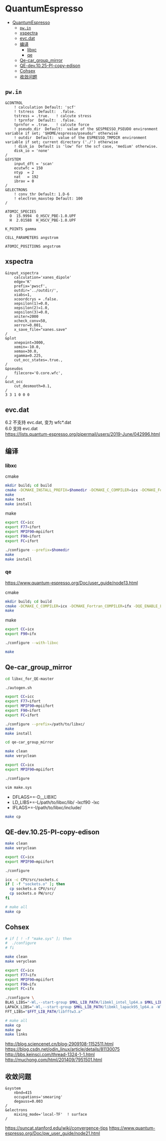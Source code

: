 # QuantumEspresso

<!-- @import "[TOC]" {cmd="toc" depthFrom=1 depthTo=6 orderedList=false} -->

<!-- code_chunk_output -->

- [QuantumEspresso](#quantumespresso)
  - [`pw.in`](#pwin)
  - [xspectra](#xspectra)
  - [evc.dat](#evcdat)
  - [编译](#编译)
    - [libxc](#libxc)
    - [qe](#qe)
  - [Qe-car_group_mirror](#qe-car_group_mirror)
  - [QE-dev.10.25-PI-copy-edison](#qe-dev1025-pi-copy-edison)
  - [Cohsex](#cohsex)
  - [收敛问题](#收敛问题)

<!-- /code_chunk_output -->

## `pw.in`

```in
&CONTROL
    ! calculation Default: 'scf'
    ! tstress  Default:  .false.
    tstress = .true.   ! calcute stress
    ! tprnfor  Default:  .false.
    tprnfor = .true.   ! calcute force
    ! pseudo_dir  Default:  value of the $ESPRESSO_PSEUDO environment variable if set; '$HOME/espresso/pseudo/' otherwise
    ! outdir  Default:  value of the ESPRESSO_TMPDIR environment variable if set; current directory ('./') otherwise
    ! disk_io  Default is 'low' for the scf case, 'medium' otherwise.
    disk_io = 'none'
/
&SYSTEM
    input_dft = 'scan'
    ecutwfc = 150
    ntyp  = 2
    nat   = 192
    ibrav = 0
/
&ELECTRONS
    ! conv_thr Default: 1.D-6
    ! electron_maxstep Default: 100
/
 
ATOMIC_SPECIES 
  O  15.9994  O_HSCV_PBE-1.0.UPF 
  H  2.01588  H_HSCV_PBE-1.0.UPF 

K_POINTS gamma

CELL_PARAMETERS angstrom

ATOMIC_POSITIONS angstrom
```

## xspectra

```in
&input_xspectra
    calculation='xanes_dipole'
    edge='K'
    prefix='pwscf',
    outdir='../outdir/',
    xiabs=1,
    xcoordcrys = .false.
    xepsilon(1)=0.0,
    xepsilon(2)=1.0,
    xepsilon(3)=0.0,
    xniter=2000
    xcheck_conv=50,
    xerror=0.001,
    x_save_file="xanes.save"
/
&plot
    xnepoint=3000,
    xemin=-10.0,
    xemax=30.0,
    xgamma=0.225,
    cut_occ_states=.true.,
/
&pseudos
    filecore='O.core.wfc',
/
&cut_occ
    cut_desmooth=0.1,
/
3 3 1 0 0 0
```

## evc.dat

6.2 不支持 evc.dat, 变为 wfc*.dat  
6.0 支持 evc.dat  
<https://lists.quantum-espresso.org/pipermail/users/2019-June/042996.html>

## 编译

### libxc

cmake

```sh
mkdir build; cd build
cmake -DCMAKE_INSTALL_PREFIX=$homedir -DCMAKE_C_COMPILER=icx -DCMAKE_Fortran_COMPILER=ifx -DENABLE_FORTRAN=ON  ..
make
make test
make install
```

make

```sh
export CC=icc
export F77=ifort
export MPIF90=mpiifort
export F90=ifort
export FC=ifort

./configure --prefix=$homedir
make 
make install
```

### qe

<https://www.quantum-espresso.org/Doc/user_guide/node13.html>

cmake

```sh
mkdir build; cd build
cmake -DCMAKE_C_COMPILER=icx -DCMAKE_Fortran_COMPILER=ifx -DQE_ENABLE_LIBXC=ON ..
make
```

make

```sh
export CC=icx
export F90=ifx

./configure --with-libxc

make
```

## Qe-car_group_mirror

```sh
cd libxc_for_QE-master

./autogen.sh

export CC=icc
export F77=ifort
export MPIF90=mpiifort
export F90=ifort
export FC=ifort

./configure --prefix=/path/to/libxc/
make 
make install
```

```sh
cd qe-car_group_mirror

make clean
make veryclean

export CC=icx
export MPIF90=mpiifort

./configure

vim make.sys
```

- DFLAGS+=-D__LIBXC
- LD_LIBS+=-L/path/to/libxc/lib/ -lxcf90 -lxc
- IFLAGS+=-I/path/to/libxc/include/

```sh
make cp
```

## QE-dev.10.25-PI-copy-edison

```sh
make clean
make veryclean

export CC=icx
export MPIF90=mpiifort

./configure

icx -c CPV/src/sockets.c
if [ -f "sockets.o" ]; then
  cp sockets.o CPV/src/
  cp sockets.o PW/src/
fi

# make all
make cp
```

## Cohsex

```sh
# if [ ! -f "make.sys" ]; then
#  ./configure
# fi

make clean
make veryclean

export CC=icx
export F77=ifx
export MPIF90=mpiifort
export F90=ifx
export FC=ifx

./configure \
BLAS_LIBS="-Wl,--start-group $MKL_LIB_PATH/libmkl_intel_lp64.a $MKL_LIB_PATH/libmkl_sequential.a $MKL_LIB_PATH/libmkl_core.a -Wl,--end-group" \
LAPACK_LIBS="-Wl,--start-group $MKL_LIB_PATH/libmkl_lapack95_lp64.a -Wl,--end-group" \
FFT_LIBS="$FFT_LIB_PATH/libfftw3.a"

# make all
make cp
make pw
make links
```

<http://blog.sciencenet.cn/blog-2909108-1152511.html>  
<https://blog.csdn.net/odin_linux/article/details/81130075>  
<http://bbs.keinsci.com/thread-1324-1-1.html>  
<http://muchong.com/html/201409/7951501.html>

## 收敛问题

```in
&system
    nbnd=415
    occupations='smearing'
    degauss=0.003
/
&electrons
    mixing_mode='local-TF'  ! surface
/
```

<https://suncat.stanford.edu/wiki/convergence-tips>
<https://www.quantum-espresso.org/Doc/pw_user_guide/node21.html>